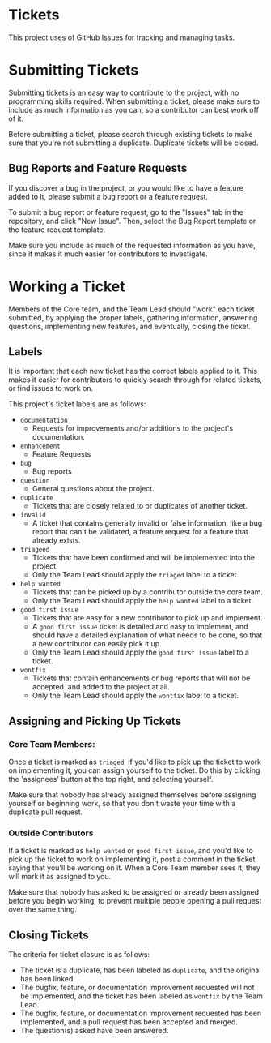 # Tickets
This project uses of GitHub Issues for tracking and managing tasks.

# Submitting Tickets
Submitting tickets is an easy way to contribute to the project, with no programming skills required.
When submitting a ticket, please make sure to include as much information as you can,
so a contributor can best work off of it.

Before submitting a ticket, please search through existing tickets to make sure that you're not
submitting a duplicate. Duplicate tickets will be closed.

## Bug Reports and Feature Requests
If you discover a bug in the project, or you would like to have a feature added to it,
please submit a bug report or a feature request.

To submit a bug report or feature request, go to the "Issues" tab in the repository,
and click "New Issue". Then, select the Bug Report template or the feature request template.

Make sure you include as much of the requested information as you have, since it makes it much
easier for contributors to investigate.

# Working a Ticket
Members of the Core team, and the Team Lead should "work" each ticket submitted, by applying the
proper labels, gathering information, answering questions, implementing new
features, and eventually, closing the ticket.

## Labels
It is important that each new ticket has the correct labels applied to it. This makes it easier
for contributors to quickly search through for related tickets, or find issues to work on.

This project's ticket labels are as follows:
- `documentation`
    - Requests for improvements and/or additions to the project's documentation.
- `enhancement`
    - Feature Requests
- `bug`
    - Bug reports
- `question`
    - General questions about the project.
- `duplicate`
    - Tickets that are closely related to or duplicates of another ticket.
- `invalid`
    - A ticket that contains generally invalid or false information, like a bug report that can't
      be validated, a feature request for a feature that already exists.
- `triageed`
    - Tickets that have been confirmed and will be implemented into the project.
    - Only the Team Lead should apply the `triaged` label to a ticket.
- `help wanted`
    - Tickets that can be picked up by a contributor outside the core team.
    - Only the Team Lead should apply the `help wanted` label to a ticket.
- `good first issue`
    - Tickets that are easy for a new contributor to pick up and implement.
    - A `good first issue` ticket is detailed and easy to implement, and should have a detailed
      explanation of what needs to be done, so that a new contributor can easily pick it up.
    - Only the Team Lead should apply the `good first issue` label to a ticket.
- `wontfix`
    - Tickets that contain enhancements or bug reports that will not be accepted.
      and added to the project at all.
    - Only the Team Lead should apply the `wontfix` label to a ticket.

## Assigning and Picking Up Tickets
### Core Team Members:
Once a ticket is marked as `triaged`, if you'd like to pick up the ticket to work on implementing it,
you can assign yourself to the ticket. Do this by clicking the 'assignees' button at the top right,
and selecting yourself.

Make sure that nobody has already assigned themselves before assigning yourself or beginning work,
so that you don't waste your time with a duplicate pull request.

### Outside Contributors
If a ticket is marked as `help wanted` or `good first issue`, and you'd like to pick up the ticket to
work on implementing it, post a comment in the ticket saying that you'll be working on it. When a
Core Team member sees it, they will mark it as assigned to you.

Make sure that nobody has asked to be assigned or already been assigned before you begin working,
to prevent multiple people opening a pull request over the same thing.

## Closing Tickets
The criteria for ticket closure is as follows:
- The ticket is a duplicate, has been labeled as `duplicate`, and the original has been linked.
- The bugfix, feature, or documentation improvement requested will not be implemented, and the
  ticket has been labeled as `wontfix` by the Team Lead.
- The bugfix, feature, or documentation improvement requested has been implemented, and a
  pull request has been accepted and merged.
- The question(s) asked have been answered.
